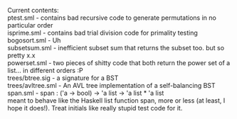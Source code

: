 Current contents: <br/>
ptest.sml - contains bad recursive code to generate permutations
            in no particular order <br/>
isprime.sml - contains bad trial division code for primality testing <br/>
bogosort.sml - Uh <br/>
subsetsum.sml - inefficient subset sum that returns the subset too. but so pretty x.x <br/>
powerset.sml - two pieces of shitty code that both return the power set of a list... in different orders :P <br/>
trees/btree.sig - a signature for a BST <br/>
trees/avltree.sml - An AVL tree implementation of a self-balancing BST
span.sml - span : ('a -> bool) -> 'a list -> 'a list * 'a list<br/>
meant to behave like the Haskell list function span, more or less (at least, I hope it does!). Treat initials like really stupid test code for it.
